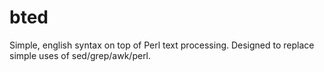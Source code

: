 # bted
Simple, english syntax on top of Perl text processing. Designed to replace simple uses of sed/grep/awk/perl.
